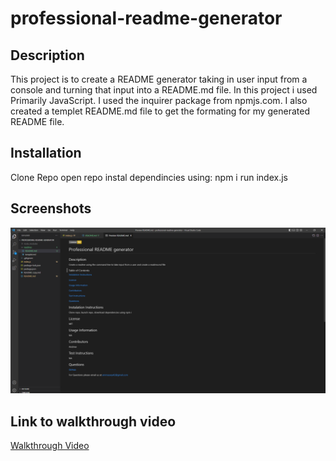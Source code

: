 # professional-readme-generator

## Description
This project is to create a README generator taking in user input from a console and turning that input into a README.md file. In this project i used Primarily JavaScript. I used the inquirer package from npmjs.com. I also created a templet README.md file to get the formating for my generated README file.


## Installation
Clone Repo
open repo
instal dependincies using: npm i
run index.js


## Screenshots
![Generated README.md](./assets/generated-readme.PNG)


## Link to walkthrough video

[Walkthrough Video](https://app.castify.com/view/0b1f9a61-84d3-4aaa-904e-3487272e3a3f)
